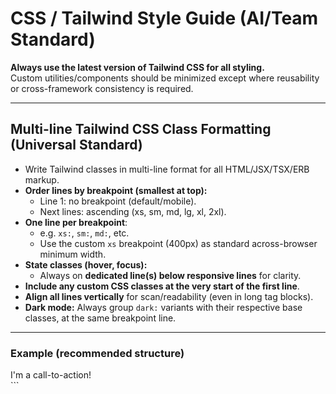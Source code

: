 # CSS / Tailwind Style Guide (AI/Team Standard)

**Always use the latest version of Tailwind CSS for all styling.**  
Custom utilities/components should be minimized except where reusability or cross-framework consistency is required.

---

## Multi-line Tailwind CSS Class Formatting (Universal Standard)

- Write Tailwind classes in multi-line format for all HTML/JSX/TSX/ERB markup.
- **Order lines by breakpoint (smallest at top):**
  - Line 1: no breakpoint (default/mobile).
  - Next lines: ascending (xs, sm, md, lg, xl, 2xl).
- **One line per breakpoint**:  
  - e.g. `xs:`, `sm:`, `md:`, etc.
  - Use the custom `xs` breakpoint (400px) as standard across-browser minimum width.
- **State classes (hover, focus):**
  - Always on **dedicated line(s) below responsive lines** for clarity.
- **Include any custom CSS classes at the very start of the first line**.
- **Align all lines vertically** for scan/readability (even in long tag blocks).
- **Dark mode:** Always group `dark:` variants with their respective base classes, at the same breakpoint line.

---

### Example (recommended structure)

<div class=" custom-cta bg-gray-50 dark:bg-gray-900 p-4 rounded cursor-pointer w-full hover:bg-gray-100 dark:hover:bg-gray-800 xs:p-6 sm:p-8 sm:font-medium md:p-10 md:text-lg lg:p-12 lg:text-xl lg:font-semibold lg:2-3/5 xl:p-14 xl:text-2xl 2xl:p-16 2xl:text-3xl 2xl:font-bold 2xl:w-3/4 "> I'm a call-to-action! </div> ```
